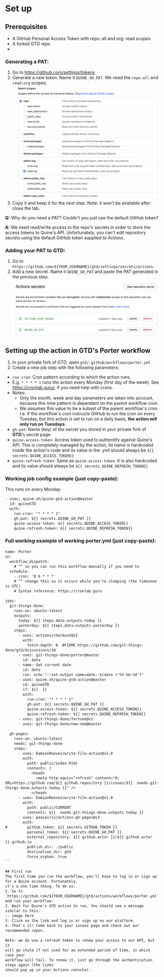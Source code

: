 # Set up

## Prerequisites
- A GitHub Personal Access Token with repo: all and org: read scopes
- A forked GTD repo
- 

### Generating a PAT:
1. Go to https://github.com/settings/tokens.
2. Generate a new token. Name it `QUINE_GH_PAT`. We need the `repo:all` and `read:org` scopes.
![Token scopes](readme_assets/token_scopes.png)
3. Copy it and keep it for the next step. Note: it won't be available after close the tab.

**Q:** Why do you need a PAT? Couldn't you just use the default GitHub token?

**A:** We need read/write access to the repo's secrets in order to store the access tokens to Quine's API. Unfortunately, 
   you can't edit repository secrets using the default GitHub token supplied to Actions.

### Adding your PAT to GTD:
1. Go to `https://github.com/${YOUR_USERNAME}/gtd/settings/secrets/actions`.
2. Add a new secret. Name it `QUINE_GH_PAT` and paste the PAT generated in the previous step.
   ![Token scopes](readme_assets/secrets_page_setup.png)

## Setting up the action in GTD's Porter workflow
1. In your private fork of GTD, open `gtd/.github/workflows/porter.yml` 
2. Create a new job step with the following parameters:
- `run-cron`: Cron pattern according to which the action runs.
 - E.g. `* * * * 1` runs the action every Monday (first day of the week). See https://crontab.guru/, if you need help with crons.
 - Notes:
    - Only the month, week and day parameters are taken into account, because this time pattern is dependant
      on the parent workflow cron.
    - We assumes this value to be a subset of the parent workflow's cron. I.e. if the workflow's cron instructs
     GitHub to run the cron on every Tuesday, but this action is set to run on a daily basis, **the action will
      only run on Tuesdays**.
- `gh-pat`: Name (key) of the secret you stored in your private fork of **GTD**'s secret page 
- `quine-access-token`: Access token used to authentify against Quine's API. This is completely managed by the action, 
  its name is hardcoded inside the action's code and its value in the .yml should always be `${{ secrets.QUINE_ACCESS_TOKEN}}`
- `quine-refresh-token`: Same as `quine-access-token`. It is also hardcoded and its value should always be `${{ secrets.QUINE_REFRESH_TOKEN}}`
### Working job config example (just copy-paste):
This runs on every Monday.
```
- uses: quine.sh/quine-gtd-action@master
  id: quineGTD
  with:
    run-cron: "* * * * 1"
    gh-pat: ${{ secrets.QUINE_GH_PAT }}
    quine-access-token: ${{ secrets.QUINE_ACCESS_TOKEN}}
    quine-refresh-token: ${{ secrets.QUINE_REFRESH_TOKEN}}
```

### Full working example of working porter.yml (just copy-paste):
```
name: Porter
on:
  workflow_dispatch:
    # ^^ so you can run this workflow manually if you need to
  schedule:
    - cron: '0 6 * * *'
    # ^^ change this so it occurs while you’re sleeping (the timezone is UTC)
    # Syntax reference: https://crontab.guru

jobs:
  git-things-done:
    runs-on: ubuntu-latest
    outputs:
      today: ${{ steps.data.outputs.today }}
      yesterday: ${{ steps.data.outputs.yesterday }}
    steps:
      - uses: actions/checkout@v2
        with:
          fetch-depth: 0  #FIXME https://github.com/git-things-done/gtd/discussions/10
      - uses: git-things-done/porter@master
        id: data
      - name: Get current date
        id: date
        run: echo "::set-output name=date::$(date +'%Y-%m-%d')"
      - uses: quine.sh/quine-gtd-action@master
        id: quineGTD
        if: ${{  }}
        with:
          run-cron: "* * * * 1"
          gh-pat: ${{ secrets.QUINE_GH_PAT }}
          quine-access-token: ${{ secrets.QUINE_ACCESS_TOKEN}}
          quine-refresh-token: ${{ secrets.QUINE_REFRESH_TOKEN}}
      - uses: git-things-done/fortune@v1
      - uses: git-things-done/now-now@master

  gh-pages:
    runs-on: ubuntu-latest
    needs: git-things-done
    steps:
      - uses: DamianReeves/write-file-action@v1.0
        with:
          path: public/index.html
          contents: |
            <head>
              <meta http-equiv="refresh" content="0; URL=https://github.com/${{ github.repository }}/issues/${{  needs.git-things-done.outputs.today }}" />
            </head>
      - uses: DamianReeves/write-file-action@v1.0
        with:
          path: public/CURRENT
          contents: ${{  needs.git-things-done.outputs.today }}
      - uses: peaceiris/actions-gh-pages@v3
        with:
#         github_token: ${{ secrets.GITHUB_TOKEN }}
          personal_token: ${{ secrets.QUINE_GH_PAT }}
          external_repository: ${{ github.actor }}/${{ github.actor }}.github.io
          publish_dir: ./public
          destination_dir: gtd
          force_orphan: true
``

## First run
The first time you run the workflow, you'll have to log in or sign up for a Quine account. Fortunately,
it's a one time thing. To do so:  
1. Go to `https://github.com/${YOUR_USERNAME}/gtd/actions/workflows/porter.yml` and run your workflow.
2. Wait for Quine's GTD action to run. You should see a message similar to this:
-- image here
3. Click on the link and log in or sign up on our platform.
4. That's it! Come back to your issues page and check out our recommended repos.

Note: we do use a refresh token to renew your access to our API, but it 
will go stale if not used for an extended period of time, in which case your
workflow will fail. To renew it, just go through the authentication steps again (the links
should pop up in your Actions console).